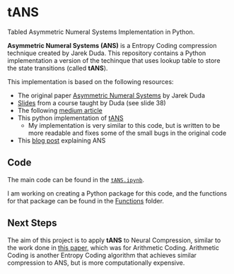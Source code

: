 # tANS
Tabled Asymmetric Numeral Systems Implementation in Python. 

**Asymmetric Numeral Systems (ANS)** is a Entropy Coding compression technique created by Jarek Duda. This repository contains a Python implementation a version of the techinque that uses lookup table to store the state transitions (called **tANS**). 

This implementation is based on the following resources: 

* The original paper [Asymmetric Numeral Systems](https://arxiv.org/abs/1311.2540) by Jarek Duda
* [Slides](https://ww2.ii.uj.edu.pl/~smieja/teaching/ti/3a.pdf) from a course taught by Duda (see slide 38)
* The following [medium article](https://medium.com/@bredelet/understanding-ans-coding-through-examples-d1bebfc7e076)
* This python implementation of [tANS](https://github.com/GarethCa/Py-tANS/tree/master?tab=readme-ov-file)
    * My implementation is very similar to this code, but is written to be more readable and fixes some of the small bugs in the original code
* This [blog post](https://kedartatwawadi.github.io/post--ANS/) explaining ANS

## Code

The main code can be found in the [`tANS.ipynb`](https://github.com/adamrt27/tANS/blob/main/tANS.ipynb).

I am working on creating a Python package for this code, and the functions for that package can be found in the [Functions](https://github.com/adamrt27/tANS/tree/main/Functions) folder.

## Next Steps

The aim of this project is to apply **tANS** to Neural Compression, similar to the work done in [this paper](https://arxiv.org/abs/2201.08830), which was for Arithmetic Coding. Arithmetic Coding is another Entropy Coding algorithm that achieves similar compression to ANS, but is more computationally expensive.